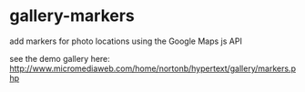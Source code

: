 # gallery-markers
add markers for photo locations using the Google Maps js API

see the demo gallery here: http://www.micromediaweb.com/home/nortonb/hypertext/gallery/markers.php
